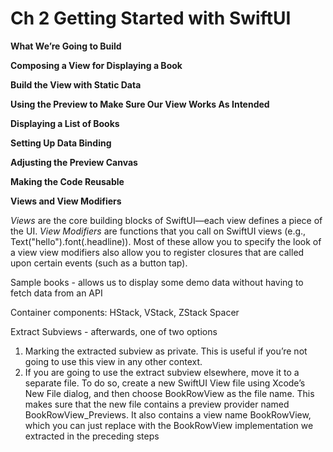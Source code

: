 <!--
http://github.com/iosjulianne
Asynchronous Programming with SwiftUI and Combine
by Peter Friese
Chapter 2 Notes 
-->
# Ch 2 Getting Started with SwiftUI

**What We’re Going to Build**

**Composing a View for Displaying a Book**

**Build the View with Static Data**

**Using the Preview to Make Sure Our View Works As Intended**

**Displaying a List of Books**

**Setting Up Data Binding**

**Adjusting the Preview Canvas**

**Making the Code Reusable**

**Views and View Modifiers**

*Views* are the core building blocks of SwiftUI—each view defines a piece of the UI.
*View Modifiers* are functions that you call on SwiftUI views (e.g., Text("hello").font(.headline)). Most of these allow you to specify the look of a view
view modifiers also allow you to register closures that are called upon certain events (such as a button tap).

Sample books - allows us to display some demo data without having to fetch data from an API


Container components: HStack, VStack, ZStack
Spacer

Extract Subviews - afterwards, one of two options
1. Marking the extracted subview as private. This is useful if you’re not going to use this view in any other context.
2. If you are going to use the extract subview elsewhere, move it to a separate file. To do so, create a new SwiftUI View file using Xcode’s New File dialog, and then choose BookRowView as the file name. This makes sure that the new file contains a preview provider named BookRowView_Previews. It also contains a view name BookRowView, which you can just replace with the BookRowView implementation we extracted in the preceding steps



